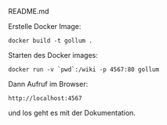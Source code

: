 README.md  

Erstelle Docker Image:  

	docker build -t gollum .

Starten des Docker images: 

	docker run -v `pwd`:/wiki -p 4567:80 gollum

Dann Aufruf im Browser:  

	http://localhost:4567

und los geht es mit der Dokumentation.

